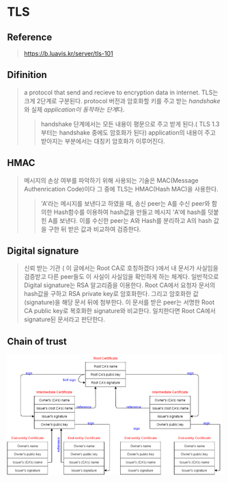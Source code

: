 # TLS
## Reference
> https://b.luavis.kr/server/tls-101
## Difinition
> a protocol that send and recieve to encryption data in internet.
> TLS는 크게 2단계로 구분된다. protocol 버전과 암호화할 키를 주고 받는 *handshake*와 실제 *application이 동작하는 단계*다.
>> handshake 단계에서는 모든 내용이 평문으로 주고 받게 된다.( TLS 1.3 부터는 handshake 중에도 암호화가 된다)
>> application의 내용이 주고 받아지는 부분에서는 대칭키 암호화가 이루어진다.
## HMAC
> 메시지의 손상 여부를 파악하기 위해 사용되는 기술은 MAC(Message Authenrication Code)이다
> 그 중에 TLS는 HMAC(Hash MAC)을 사용한다.
>> 'A'라는 메시지를 보낸다고 하였을 때, 송신 peer는 A를 수신 peer와 함의한 Hash함수를 이용하여 hash값을 만들고 메시지 'A'에 hash를 덧붙힌 A를 보낸다. 이를 수신한 peer는 A와 Hash를 분리하고 A의 hash 값을 구한 뒤 받은 값과 비교하여 검증한다.
## Digital signature
> 신뢰 받는 기관 ( 이 글에서는 Root CA로 호칭하겠다 )에서 내 문서가 사실임을 검증받고 다른 peer들도 이 사실이 사실임을 확인하게 하는 체계다.
> 일반적으로 Digital signature는 RSA 알고리즘을 이용한다. Root CA에서 요청자 문서의 hash값을 구하고 RSA private key로 암호화한다. 그리고 암호화한 값(signature)을 해당 문서 뒤에 첨부한다. 이 문서를 받은 peer는 서명한 Root CA public key로 복호화한 signature와 비교한다. 일치한다면 Root CA에서 signature된 문서라고 판단한다.

## Chain of trust

   ![](../images/ChainOfTrust.png)
 
